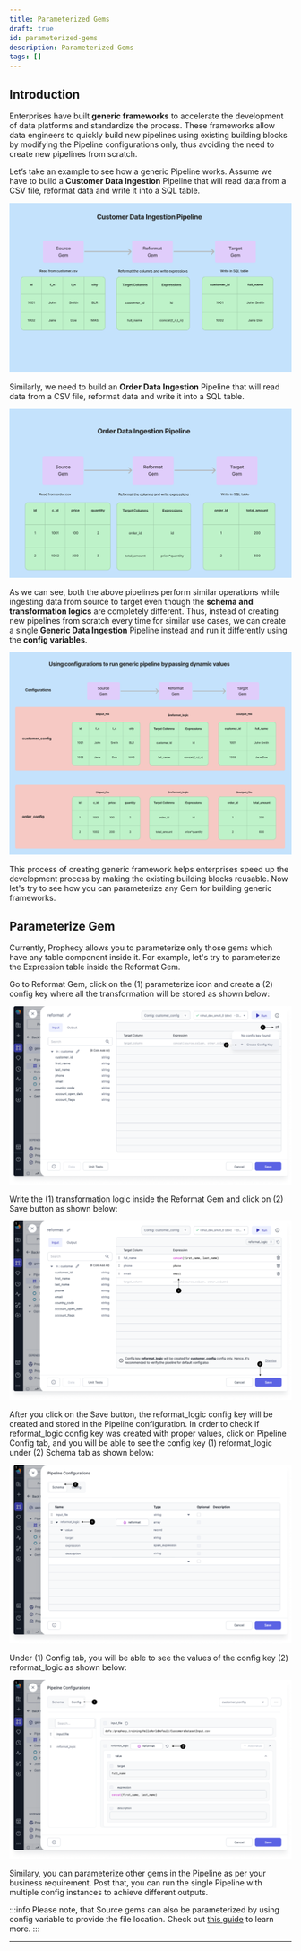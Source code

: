 ```yaml
---
title: Parameterized Gems
draft: true
id: parameterized-gems
description: Parameterized Gems
tags: []
---
```


## Introduction

Enterprises have built **generic frameworks** to accelerate the development of data platforms and standardize the process. These frameworks allow data engineers to quickly build new pipelines using existing building blocks by modifying the Pipeline configurations only, thus avoiding the need to create new pipelines from scratch.

Let’s take an example to see how a generic Pipeline works. Assume we have to build a **Customer Data Ingestion** Pipeline that will read data from a CSV file, reformat data and write it into a SQL table.

![Customer_Pipeline](img/customer_pipeline.png)

Similarly, we need to build an **Order Data Ingestion** Pipeline that will read data from a CSV file, reformat data and write it into a SQL table.

![Order_Pipeline](img/order_pipeline.png)

As we can see, both the above pipelines perform similar operations while ingesting data from source to target even though the **schema and transformation logics** are completely different. Thus, instead of creating new pipelines from scratch every time for similar use cases, we can create a single **Generic Data Ingestion** Pipeline instead and run it differently using the **config variables**.

![Generic_Pipeline](img/generic_pipeline.png)

This process of creating generic framework helps enterprises speed up the development process by making the existing building blocks reusable. Now let's try to see how you can parameterize any Gem for building generic frameworks.

## Parameterize Gem

Currently, Prophecy allows you to parameterize only those gems which have any table component inside it. For example, let's try to parameterize the Expression table inside the Reformat Gem.

Go to Reformat Gem, click on the (1) parameterize icon and create a (2) config key where all the transformation will be stored as shown below:

![Configure_Reformat](img/configure_reformat.png)

Write the (1) transformation logic inside the Reformat Gem and click on (2) Save button as shown below:

![Reformat_Logic](img/reformat_logic.png)

After you click on the Save button, the reformat_logic config key will be created and stored in the Pipeline configuration. In order to check if reformat_logic config key was created with proper values, click on Pipeline Config tab, and you will be able to see the config key (1) reformat_logic under (2) Schema tab as shown below:

![Reformat_Config_Key](img/reformat_config_key.png)

Under (1) Config tab, you will be able to see the values of the config key (2) reformat_logic as shown below:

![Reformat_Config_Value](img/reformat_config_value.png)

Similary, you can parameterize other gems in the Pipeline as per your business requirement. Post that, you can run the single Pipeline with multiple config instances to achieve different outputs.

:::info
Please note, that Source gems can also be parameterized by using config variable to provide the file location. Check
out [this guide](https://docs.prophecy.io/Spark/configuration/#examples-for-pipeline-level-configurations)
to learn more.
:::

---
